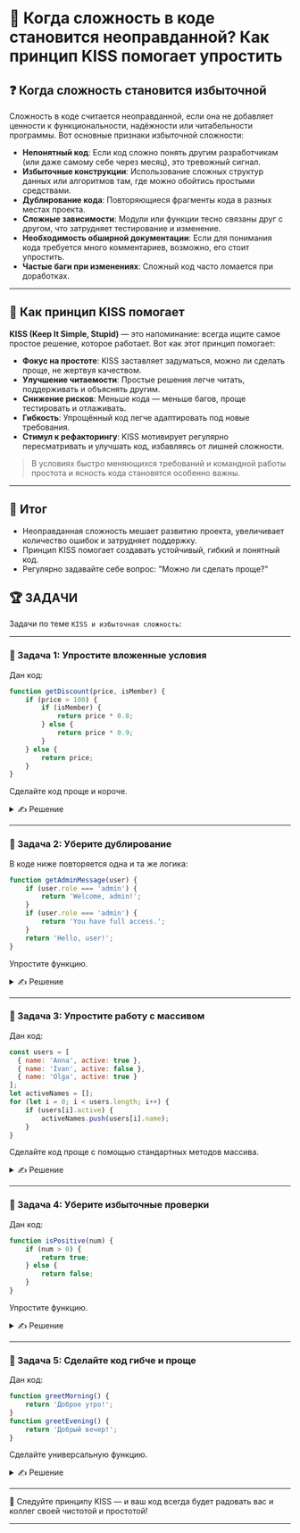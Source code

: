 # 📌 Когда сложность в коде становится неоправданной? Как принцип KISS помогает упростить

## ❓ Когда сложность становится избыточной

Сложность в коде считается неоправданной, если она не добавляет ценности к функциональности, надёжности или читабельности программы. Вот основные признаки избыточной сложности:

- **Непонятный код**: Если код сложно понять другим разработчикам (или даже самому себе через месяц), это тревожный сигнал.
- **Избыточные конструкции**: Использование сложных структур данных или алгоритмов там, где можно обойтись простыми средствами.
- **Дублирование кода**: Повторяющиеся фрагменты кода в разных местах проекта.
- **Сложные зависимости**: Модули или функции тесно связаны друг с другом, что затрудняет тестирование и изменение.
- **Необходимость обширной документации**: Если для понимания кода требуется много комментариев, возможно, его стоит упростить.
- **Частые баги при изменениях**: Сложный код часто ломается при доработках.

---

## 🔹 Как принцип KISS помогает

**KISS (Keep It Simple, Stupid)** — это напоминание: всегда ищите самое простое решение, которое работает. Вот как этот принцип помогает:

- **Фокус на простоте**: KISS заставляет задуматься, можно ли сделать проще, не жертвуя качеством.
- **Улучшение читаемости**: Простые решения легче читать, поддерживать и объяснять другим.
- **Снижение рисков**: Меньше кода — меньше багов, проще тестировать и отлаживать.
- **Гибкость**: Упрощённый код легче адаптировать под новые требования.
- **Стимул к рефакторингу**: KISS мотивирует регулярно пересматривать и улучшать код, избавляясь от лишней сложности.

> В условиях быстро меняющихся требований и командной работы простота и ясность кода становятся особенно важны.

---

## 🎯 Итог

- Неоправданная сложность мешает развитию проекта, увеличивает количество ошибок и затрудняет поддержку.
- Принцип KISS помогает создавать устойчивый, гибкий и понятный код.
- Регулярно задавайте себе вопрос: "Можно ли сделать проще?"

## 🏆 ЗАДАЧИ

Задачи по теме `KISS и избыточная сложность`:

---

### 📌 Задача 1: Упростите вложенные условия
Дан код:
```javascript
function getDiscount(price, isMember) {
    if (price > 100) {
        if (isMember) {
            return price * 0.8;
        } else {
            return price * 0.9;
        }
    } else {
        return price;
    }
}
```
Сделайте код проще и короче.
<details>
<summary>✍ Решение</summary>

```javascript
function getDiscount(price, isMember) {
    if (price <= 100) return price;
    return isMember ? price * 0.8 : price * 0.9;
}
```
</details>

---

### 📌 Задача 2: Уберите дублирование
В коде ниже повторяется одна и та же логика:
```javascript
function getAdminMessage(user) {
    if (user.role === 'admin') {
        return 'Welcome, admin!';
    }
    if (user.role === 'admin') {
        return 'You have full access.';
    }
    return 'Hello, user!';
}
```
Упростите функцию.
<details>
<summary>✍ Решение</summary>

```javascript
function getAdminMessage(user) {
    if (user.role === 'admin') {
        return 'Welcome, admin! You have full access.';
    }
    return 'Hello, user!';
}
```
</details>

---

### 📌 Задача 3: Упростите работу с массивом
Дан код:
```javascript
const users = [
  { name: 'Anna', active: true },
  { name: 'Ivan', active: false },
  { name: 'Olga', active: true }
];
let activeNames = [];
for (let i = 0; i < users.length; i++) {
    if (users[i].active) {
        activeNames.push(users[i].name);
    }
}
```
Сделайте код проще с помощью стандартных методов массива.
<details>
<summary>✍ Решение</summary>

```javascript
const activeNames = users.filter(u => u.active).map(u => u.name);
```
</details>

---

### 📌 Задача 4: Уберите избыточные проверки
Дан код:
```javascript
function isPositive(num) {
    if (num > 0) {
        return true;
    } else {
        return false;
    }
}
```
Упростите функцию.
<details>
<summary>✍ Решение</summary>

```javascript
function isPositive(num) {
    return num > 0;
}
```
</details>

---

### 📌 Задача 5: Сделайте код гибче и проще
Дан код:
```javascript
function greetMorning() {
    return 'Доброе утро!';
}
function greetEvening() {
    return 'Добрый вечер!';
}
```
Сделайте универсальную функцию.
<details>
<summary>✍ Решение</summary>

```javascript
function greet(timeOfDay) {
    return `Добрый ${timeOfDay}!`;
}
// greet('утро'), greet('вечер')
```
</details>

---

🎉 Следуйте принципу KISS — и ваш код всегда будет радовать вас и коллег своей чистотой и простотой! 

--- 
